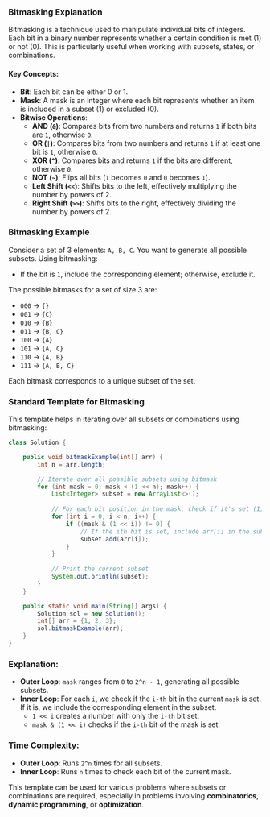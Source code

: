 
### Bitmasking Explanation

Bitmasking is a technique used to manipulate individual bits of integers. Each bit in a binary number represents whether a certain condition is met (1) or not (0). This is particularly useful when working with subsets, states, or combinations.

#### Key Concepts:

- **Bit**: Each bit can be either 0 or 1.
- **Mask**: A mask is an integer where each bit represents whether an item is included in a subset (1) or excluded (0).
- **Bitwise Operations**:
  - **AND (`&`)**: Compares bits from two numbers and returns `1` if both bits are `1`, otherwise `0`.
  - **OR (`|`)**: Compares bits from two numbers and returns `1` if at least one bit is `1`, otherwise `0`.
  - **XOR (`^`)**: Compares bits and returns `1` if the bits are different, otherwise `0`.
  - **NOT (`~`)**: Flips all bits (`1` becomes `0` and `0` becomes `1`).
  - **Left Shift (`<<`)**: Shifts bits to the left, effectively multiplying the number by powers of 2.
  - **Right Shift (`>>`)**: Shifts bits to the right, effectively dividing the number by powers of 2.

### Bitmasking Example

Consider a set of 3 elements: `A, B, C`. You want to generate all possible subsets. Using bitmasking:

- If the bit is `1`, include the corresponding element; otherwise, exclude it.

The possible bitmasks for a set of size 3 are:

- `000` → `{}`
- `001` → `{C}`
- `010` → `{B}`
- `011` → `{B, C}`
- `100` → `{A}`
- `101` → `{A, C}`
- `110` → `{A, B}`
- `111` → `{A, B, C}`

Each bitmask corresponds to a unique subset of the set.

### Standard Template for Bitmasking

This template helps in iterating over all subsets or combinations using bitmasking:

```java
class Solution {

    public void bitmaskExample(int[] arr) {
        int n = arr.length;

        // Iterate over all possible subsets using bitmask
        for (int mask = 0; mask < (1 << n); mask++) {
            List<Integer> subset = new ArrayList<>();
          
            // For each bit position in the mask, check if it's set (1)
            for (int i = 0; i < n; i++) {
                if ((mask & (1 << i)) != 0) {
                    // If the ith bit is set, include arr[i] in the subset
                    subset.add(arr[i]);
                }
            }
          
            // Print the current subset
            System.out.println(subset);
        }
    }

    public static void main(String[] args) {
        Solution sol = new Solution();
        int[] arr = {1, 2, 3};
        sol.bitmaskExample(arr);
    }
}
```

### Explanation:

- **Outer Loop**: `mask` ranges from `0` to `2^n - 1`, generating all possible subsets.
- **Inner Loop**: For each `i`, we check if the `i-th` bit in the current `mask` is set. If it is, we include the corresponding element in the subset.
  - `1 << i` creates a number with only the `i-th` bit set.
  - `mask & (1 << i)` checks if the `i-th` bit of the mask is set.

### Time Complexity:

- **Outer Loop**: Runs `2^n` times for all subsets.
- **Inner Loop**: Runs `n` times to check each bit of the current mask.

This template can be used for various problems where subsets or combinations are required, especially in problems involving **combinatorics**, **dynamic programming**, or **optimization**.

